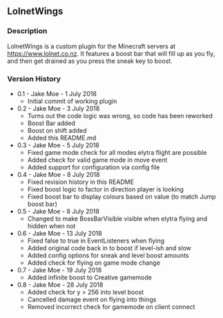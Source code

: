 ## LolnetWings

### Description

LolnetWings is a custom plugin for the Minecraft servers at https://www.lolnet.co.nz.  It features a boost bar that will fill up as you fly, and then get drained as you press the sneak key to boost.

### Version History

* 0.1 - Jake Moe - 1 July 2018
  * Initial commit of working plugin
* 0.2 - Jake Moe - 3 July 2018
  * Turns out the code logic was wrong, so code has been reworked
  * Boost Bar added
  * Boost on shift added
  * Added this README.md
* 0.3 - Jake Moe - 5 July 2018
  * Fixed game mode check for all modes elytra flight are possible
  * Added check for valid game mode in move event
  * Added support for configuration via config file
* 0.4 - Jake Moe - 8 July 2018
  * Fixed revision history in this README
  * Fixed boost logic to factor in direction player is looking
  * Fixed boost bar to display colours based on value (to match Jump boost bar)
* 0.5 - Jake Moe - 8 July 2018
  * Changed to make BossBarVisible visible when elytra flying and hidden when not
* 0.6 - Jake Moe - 13 July 2018
  * Fixed false to true in EventListeners when flying
  * Added original code back in to boost if level-ish and slow
  * Added config options for sneak and level boost amounts
  * Added check for flying on game mode change
* 0.7 - Jake Moe - 19 July 2018
  * Added infinite boost to Creative gamemode
* 0.8 - Jake Moe - 28 July 2018
  * Added check for y > 256 into level boost
  * Cancelled damage event on flying into things
  * Removed incorrect check for gamemode on client connect
